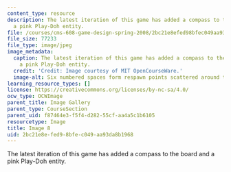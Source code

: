 ```yaml
---
content_type: resource
description: The latest iteration of this game has added a compass to the board and
  a pink Play-Doh entity.
file: /courses/cms-608-game-design-spring-2008/2bc21e8efed98bfec049aa93da8b1968_08.jpg
file_size: 77233
file_type: image/jpeg
image_metadata:
  caption: The latest iteration of this game has added a compass to the board and
    a pink Play-Doh entity.
  credit: 'Credit: Image courtesy of MIT OpenCourseWare.'
  image-alt: Six numbered spaces form respawn points scattered around the board.
learning_resource_types: []
license: https://creativecommons.org/licenses/by-nc-sa/4.0/
ocw_type: OCWImage
parent_title: Image Gallery
parent_type: CourseSection
parent_uid: f87464e3-f5f4-d282-55cf-aa4a5c1b6105
resourcetype: Image
title: Image 8
uid: 2bc21e8e-fed9-8bfe-c049-aa93da8b1968
---
```

The latest iteration of this game has added a compass to the board and a pink Play-Doh entity.